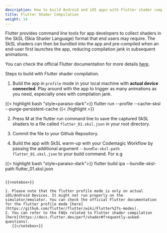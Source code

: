 ```yaml
---
description: How to build Android and iOS apps with Flutter shader compilation enabled.
title: Flutter Shader Compilation
weight: 14
---
```


Flutter provides command line tools for app developers to collect shaders in the SkSL (Skia Shader Language) format that end users may require. The SkSL shaders can then be bundled into the app and pre-compiled when an end-user first launches the app, reducing compilation jank in subsequent animations.

You can check the official Flutter documentation for more details [here](https://docs.flutter.dev/perf/shader).

Steps to build with Flutter shader compilation.

1. Build the app in `profile` mode in your local machine with **actual device connected**. Play around with the app to trigger as many animations as you need, especially ones with compilation jank.

{{< highlight bash "style=paraiso-dark">}}
flutter run --profile --cache-sksl --purge-persistent-cache
{{< /highlight >}}

2. Press M at the flutter run command line to save the captured SkSL shaders to a file called `flutter_01.sksl.json` in your root directory.

3. Commit the file to your Github Repository.

4. Build the app with SkSL warm-up with your Codemagic Workflow by passing the additional argument `--bundle-sksl-path flutter_01.sksl.json` to your build command. For e.g

{{< highlight bash "style=paraiso-dark">}}
flutter build ipa --bundle-sksl-path flutter_01.sksl.json
```

{{<notebox>}}

1. Please note that the flutter profile mode is only on actual iOS/Android Devices. It might not run properly on the simulator/emulator. You can check the official Flutter documentation for the flutter profile mode [here](https://github.com/flutter/flutter/wiki/Flutter%27s-modes).
2. You can refer to the FAQs related to Flutter shader compilation [here](https://docs.flutter.dev/perf/shader#frequently-asked-questions).
   {{</notebox>}}
